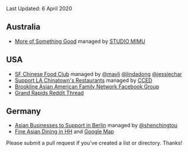Last Updated: 6 April 2020

## Australia
* [More of Something Good](https://moreofsomethinggood.com/) managed by [STUDIO MIMU](https://www.instagram.com/studiomimu/)

## USA
* [SF Chinese Food Club](https://www.sfchinesefood.club/) managed by [@mayli](https://twitter.com/mayli) [@lindadong](https://twitter.com/lindadong) [@jessiechar](https://twitter.com/jessiechar)
* [Support LA Chinatown's Restaurants](https://docs.google.com/spreadsheets/d/1XS8sT2QhNNrkiXd1Bw9EcNyr_FE0Rp9NX_Q9yrd2VeE/edit#gid=320934639) managed by [CCED](https://www.instagram.com/p/B90EK4OgAWe/?igshid=pzmr0mazmuk3)
* [Brookline Asian American Family Network Facebook Group](https://www.facebook.com/groups/baafn/permalink/2401679593270310/)
* [Grand Rapids Reddit Thread](https://www.reddit.com/r/grandrapids/comments/fho99u/please_order_chinese_food_to_eat_these_americans/)


## Germany 
* [Asian Businesses to Support in Berlin](https://shenchingtou.github.io/2020/asian-businesses-berlin-covid19.html) managed by [@shenchingtou](https://twitter.com/shenchingtou)
* [Fine Asian Dining in HH](https://docs.google.com/document/d/1p4CLmyA7m9nuhMfwNhwJJw9FPEldk8ohpjxFglJhs5w/) and [Google Map](https://drive.google.com/open?id=17FcZhNcKiCRUzeduyDXHFbr6KcnhG2Jh&usp=sharing)

Please submit a pull request if you've created a list or directory. Thanks!
